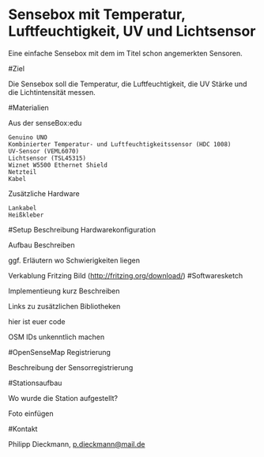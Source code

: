 # Sensebox mit Temperatur, Luftfeuchtigkeit, UV und Lichtsensor

Eine einfache Sensebox mit dem im Titel schon angemerkten Sensoren. 

#Ziel

Die Sensebox soll die Temperatur, die Luftfeuchtigkeit, die UV Stärke und die Lichtintensität messen.

#Materialien

Aus der senseBox:edu

    Genuino UNO
    Kombinierter Temperatur- und Luftfeuchtigkeitssensor (HDC 1008)
    UV-Sensor (VEML6070)
    Lichtsensor (TSL45315)
    Wiznet W5500 Ethernet Shield
    Netzteil
    Kabel
    
Zusätzliche Hardware

    Lankabel
    Heißkleber

#Setup Beschreibung
Hardwarekonfiguration

Aufbau Beschreiben

ggf. Erläutern wo Schwierigkeiten liegen

Verkablung Fritzing Bild (http://fritzing.org/download/)
#Softwaresketch

Implementieung kurz Beschreiben

Links zu zusätzlichen Bibliotheken

  hier ist euer code

  OSM IDs unkenntlich machen

#OpenSenseMap Registrierung

Beschreibung der Sensorregistrierung

#Stationsaufbau

Wo wurde die Station aufgestellt?

Foto einfügen

#Kontakt

Philipp Dieckmann, p.dieckmann@mail.de
